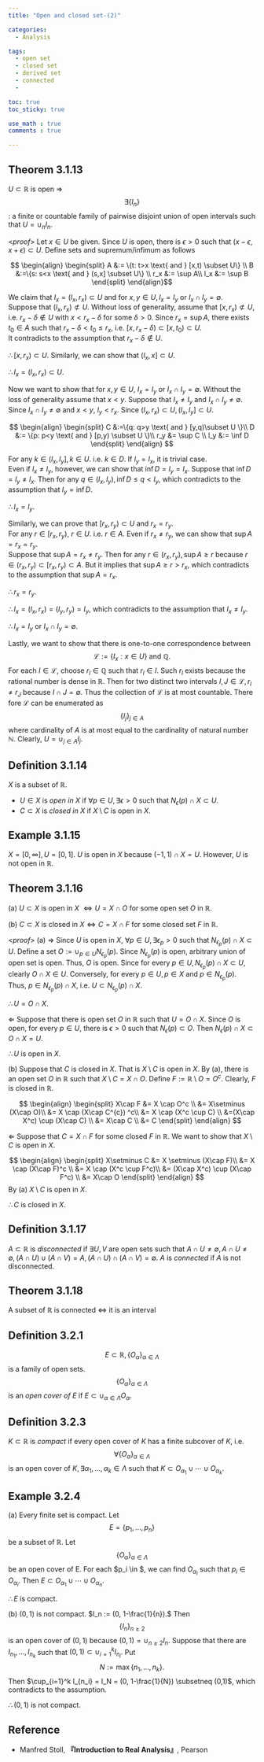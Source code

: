 ```yaml
---
title: "Open and closed set-(2)"

categories:
  - Analysis

tags:
  - open set
  - closed set
  - derived set
  - connected
  - 

toc: true
toc_sticky: true

use_math : true
comments : true

---
```


## Theorem 3.1.13
$U \subset \mathbb{R}$ is open $\Rightarrow$ $$\exists \{I_n\}$$: a finite or countable family of pairwise disjoint union of open intervals such that $U=\cup_n I_n.$

<*proof*>
Let $x \in U$ be given. Since $U$ is open, there is $\epsilon >0$ such that $(x-\epsilon, x+\epsilon) \subset U.$ Define sets and supremum/infimum as follows

$$
\begin{align}
\begin{split}
A &:= \{t: t>x \text{ and } [x,t) \subset U\} \\ 
B &:=\{s: s<x \text{ and } (s,x] \subset U\} \\
r_x &:= \sup A\\
l_x &:= \sup B 
\end{split}
\end{align}$$ 

We claim that $I_x= (l_x, r_x)\subset U$ and for $x,y \in U, I_x = I_y$ or $I_x \cap I_y =\emptyset.$ <br />
Suppose that $(l_x, r_x) \not\subset U.$ Without loss of generality, assume that $[x, r_x) \not\subset U,$ i.e. $r_x - \delta \not\in U$ with $x<r_x-\delta$ for some $\delta>0.$ Since $r_x = \sup A$, there exists $t_0\in A$ such that $r_x-\delta < t_0 \leq r_x,$ i.e. $[x, r_x-\delta) \subset [x, t_0) \subset U$. <br /> It contradicts to the assumption that $r_x -\delta \not\in U$. 

$\therefore [x, r_x) \subset U.$
Similarly, we can show that $(l_x, x] \subset U.$

$\therefore  I_x = (l_x, r_x) \subset U.$

Now we want to show that for $x,y\in U$, $I_x = I_y$ or $I_x \cap I_y =\emptyset.$ Without the loss of generality assume that $x<y$. Suppose that $I_x \neq I_y$ and $I_x \cap I_y \neq \emptyset.$ Since $I_x \cap I_y \neq \emptyset$ and $x<y$, $l_y < r_x.$ Since $(l_x, r_x) \subset U, (l_x, l_y]\subset U.$ 

$$
\begin{align}
\begin{split}
C &:=\{q: q>y \text{ and } [y,q)\subset U \}\\
D &:= \{p: p<y \text{ and } [p,y) \subset U \}\\
r_y &= \sup C \\
l_y &:= \inf D
\end{split}
\end{align}
$$ 

For any $k\in (l_x, l_y], k\in U.$ i.e. $k\in D.$ If $l_y = l_x$, it is trivial case. <br />
Even if $l_x\neq l_y$, however, we can show that $\inf D = l_y = l_x.$ Suppose that $\inf D = l_y \neq l_x$. Then for any $q \in (l_x, l_y), \inf D \leq q < l_y$, which contradicts to the assumption that $l_y = \inf D$. 

$\therefore l_x = l_y.$

Similarly, we can prove that $[r_x, r_y) \subset U$ and $r_x = r_y.$ <br />
For any $r \in [r_x, r_y)$, $r \in U.$ i.e. $r\in A.$ Even if $r_x \neq r_y$, we can show that $\sup A = r_x = r_y$. <br />
Suppose that  $\sup A = r_x \neq r_y.$ Then for any $r \in (r_x, r_y), \sup A \geq r$ because $r \in (r_x, r_y) \subset [r_x, r_y)\subset A$. But it implies that $\sup A \geq r > r_x$, which contradicts to the assumption that $\sup A = r_x$. 

$\therefore r_x=r_y$.  

$\therefore I_x = (l_x, r_x) = (l_y, r_y) =I_y$, which contradicts to the assumption that $I_x \neq I_y.$

$\therefore I_x = I_y \text{ or } I_x \cap I_y = \emptyset.$

Lastly, we want to show that there is one-to-one correspondence between $$\mathcal{L} :=\{I_x: x\in U \} \text{ and } \mathbb{Q}.$$ For each $I \in \mathcal{L}$, choose $r_l \in \mathbb{Q}$ such that $r_l \in I.$ Such $r_l$ exists because the rational number is dense in $\mathbb{R}.$ Then for two distinct two intervals $I, J \in \mathcal{L}, r_l \neq r_J$ because $I\cap J = \emptyset.$ Thus the collection of $\mathcal{L}$ is at most countable. There fore $\mathcal{L}$ can be enumerated as $$\{I_j\}_{j\in A}$$ where cardinality of $A$ is at most equal to the cardinality of natural number $\mathbb{N}.$ Clearly, $U = \cup_{j\in A} I_j$.
$$\tag*{$\square$}$$


## Definition 3.1.14
$X$ is a subset of $\mathbb{R}$.
- $U \in X$ is *open in $X$* if $\forall p \in U, \exists \epsilon >0$ such that $N_\epsilon (p) \cap X \subset U.$
- $C \subset X$ is *closed in $X$* if $X\setminus C$ is open in $X$.

## Example 3.1.15
$X=[0,\infty], U=[0,1]$. $U$ is open in $X$ because $(-1, 1) \cap X = U.$ However, $U$ is not open in $\mathbb{R}.$

## Theorem 3.1.16
(a) $U \subset X$ is open in $X$ $\iff U = X \cap O$ for some open set $O$ in $\mathbb{R}.$

(b) $C \subset X$ is closed in $X \iff C = X \cap F$ for some closed set $F$ in $\mathbb{R}.$

<*proof*>
(a) $\Rightarrow$ Since $U$ is open in $X$, $\forall p\in U, \exists\epsilon_p >0$ such that $N_{\epsilon_p}(p) \cap X \subset U.$ Define a set $O := \cup_{p \in U} N_{\epsilon_p}(p).$ Since $N_{\epsilon_p}(p)$ is open, arbitrary union of open set is open. Thus, $O$ is open. Since for every $p\in U, N_{\epsilon_p}(p) \cap X \subset U$, clearly $O\cap X \in U.$ Conversely, for every $p \in U, p\in X$ and $p\in N_{\epsilon_p}(p)$. Thus, $p \in N_{\epsilon_p}(p) \cap X$, i.e. $U\subset N_{\epsilon_p}(p) \cap X.$

$\therefore U = O \cap X.$

$\Leftarrow$ Suppose that there is open set $O$ in $\mathbb{R}$ such that $U=O\cap X.$ Since $O$ is open, for every $p \in U$, there is $\epsilon >0$ such that $N_\epsilon (p) \subset O.$ Then $N_\epsilon (p) \cap X \subset O\cap X = U.$

$\therefore U$ is open in $X$.

(b) Suppose that $C$ is closed in $X$. That is $X \setminus C$ is open in $X$. By (a), there is an open set $O$ in $\mathbb{R}$ such that $X\setminus C = X\cap O.$ Define $F := \mathbb{R} \setminus O = O^c.$ Clearly, $F$ is closed in $\mathbb{R}.$

$$
\begin{align}
\begin{split}
X\cap F &= X \cap O^c \\
&= X\setminus (X\cap O)\\
&= X \cap (X\cap C^{c}) ^c\\
&= X \cap (X^c \cup C) \\
&=(X\cap X^c) \cup (X\cap C) \\
&= X\cap C \\
&= C
\end{split}
\end{align}
$$

$\Leftarrow$ Suppose that $C=X\cap F$ for some closed $F$ in $\mathbb{R}$.
We want to show that $X\setminus C$ is open in $X$.

$$
\begin{align}
\begin{split}
X\setminus C &= X \setminus (X\cap F)\\
&= X \cap (X\cap F)^c \\
&= X \cap (X^c \cup F^c)\\
&= (X\cap X^c) \cup (X\cap F^c) \\
&= X\cap O  
\end{split}
\end{align}
$$
By (a) $X\setminus C$ is open in $X$.

$\therefore C$ is closed in $X$.

$$\tag*{$\square$}$$

## Definition 3.1.17
$A \subset \mathbb{R}$ is *disconnected* if $\exists U,V$ are open sets such that $A\cap U \neq \emptyset, A\cap U \neq \emptyset, (A\cap U) \cup (A\cap V) =A,  (A \cap U) \cap (A\cap V) = \emptyset.$ $A$ is *connected* if $A$ is not disconnected.

## Theorem 3.1.18
A subset of $\mathbb{R}$ is connected $\iff$ it is an interval

## Definition 3.2.1
$$E \subset \mathbb{R}, \{O_\alpha\}_{\alpha \in \Lambda}$$ is a family of open sets. $$\{O_\alpha\}_{\alpha \in \Lambda}$$ is an *open cover of $E$* if $E \subset \cup_{\alpha \in \Lambda}O_\alpha.$

## Definition 3.2.3
$K \subset \mathbb{R}$ is *compact* if every open cover of $K$ has a finite subcover of $K$, i.e. $$\forall \{O_\alpha \}_{\alpha \in \Lambda}$$ is an open cover of $K, \exists \alpha_1, \ldots, \alpha_k \in \Lambda$ such that $K \subset O_{\alpha_1} \cup \cdots \cup O_{\alpha_k}.$

## Example 3.2.4
(a) Every finite set is compact. Let $$E=\{p_1, \ldots, p_n\}$$ be a subset of $\mathbb{R}$. Let $$\{O_\alpha\}_{\alpha \in \Lambda}$$ be an open cover of E. For each $p_i \in $, we can find $O_{\alpha_i}$ such that $p_i \in O_{\alpha_i}$. Then $E \subset O_{\alpha_1} \cup \cdots \cup O_{\alpha_n}$.

$\therefore E$ is compact.

$$\tag*{$\square$}$$

(b) $(0,1)$ is not compact. $I_n := (0, 1-\frac{1}{n}).$ Then $$\{I_n\}_{n\geq2}$$ is an open cover of $(0,1)$ because $(0,1) = \cup_{n\geq 2} I_n$. Suppose that there are $I_{n_1}, \ldots, I_{n_k}$ such that $(0,1) \subset \cup_{i=1}^k I_{n_i}.$  Put $$N:=\max\{n_1, \ldots, n_k\}.$$ Then $\cup_{i=1}^k I_{n_i} = I_N = (0, 1-\frac{1}{N}) \subsetneq (0,1)$, which contradicts to the assumption.

$\therefore (0,1)$ is not compact.

## Reference
- Manfred Stoll, **『**Introduction to Real Analysis**』**, Pearson
